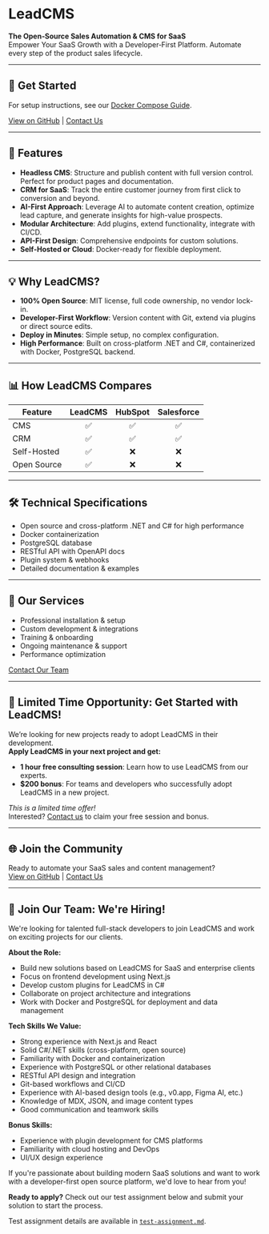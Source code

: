 # LeadCMS

**The Open‑Source Sales Automation & CMS for SaaS**  
Empower Your SaaS Growth with a Developer‑First Platform. Automate every step of the product sales lifecycle.

---

## 🚀 Get Started

For setup instructions, see our [Docker Compose Guide](https://github.com/LeadCMS/leadcms.core/blob/develop/docker-compose/README.md).

[View on GitHub](https://github.com/LeadCMS/leadcms.core) | [Contact Us](https://leadcms.ai/contact-us)

---

## 🧩 Features

- **Headless CMS**: Structure and publish content with full version control. Perfect for product pages and documentation.
- **CRM for SaaS**: Track the entire customer journey from first click to conversion and beyond.
- **AI-First Approach**: Leverage AI to automate content creation, optimize lead capture, and generate insights for high-value prospects.
- **Modular Architecture**: Add plugins, extend functionality, integrate with CI/CD.
- **API-First Design**: Comprehensive endpoints for custom solutions.
- **Self-Hosted or Cloud**: Docker-ready for flexible deployment.

---

## 💡 Why LeadCMS?

- **100% Open Source**: MIT license, full code ownership, no vendor lock-in.
- **Developer-First Workflow**: Version content with Git, extend via plugins or direct source edits.
 - **Deploy in Minutes**: Simple setup, no complex configuration.
- **High Performance**: Built on cross-platform .NET and C#, containerized with Docker, PostgreSQL backend.

---

## 📊 How LeadCMS Compares

| Feature      | LeadCMS | HubSpot | Salesforce |
|--------------|:-------:|:-------:|:----------:|
| CMS          |   ✅    |   ✅    |     ✅     |
| CRM          |   ✅    |   ✅    |     ✅     |
| Self-Hosted  |   ✅    |   ❌    |     ❌     |
| Open Source  |   ✅    |   ❌    |     ❌     |

---

## 🛠️ Technical Specifications

- Open source and cross-platform .NET and C# for high performance
- Docker containerization
- PostgreSQL database
- RESTful API with OpenAPI docs
- Plugin system & webhooks
- Detailed documentation & examples

---

## 🤝 Our Services

- Professional installation & setup
- Custom development & integrations
- Training & onboarding
- Ongoing maintenance & support
- Performance optimization

[Contact Our Team](https://leadcms.ai/contact-us)

---

## 🎉 Limited Time Opportunity: Get Started with LeadCMS!

We’re looking for new projects ready to adopt LeadCMS in their development.  
**Apply LeadCMS in your next project and get:**

- **1 hour free consulting session**: Learn how to use LeadCMS from our experts.
- **$200 bonus**: For teams and developers who successfully adopt LeadCMS in a new project.

_This is a limited time offer!_  
Interested? [Contact us](https://leadcms.ai/contact-us) to claim your free session and bonus.

---

## 🌐 Join the Community

Ready to automate your SaaS sales and content management?  
[View on GitHub](https://github.com/LeadCMS/leadcms.core) | [Contact Us](https://leadcms.ai/contact-us)

---

## 🚦 Join Our Team: We're Hiring!

We're looking for talented full-stack developers to join LeadCMS and work on exciting projects for our clients.

**About the Role:**

- Build new solutions based on LeadCMS for SaaS and enterprise clients
- Focus on frontend development using Next.js
- Develop custom plugins for LeadCMS in C#
- Collaborate on project architecture and integrations
- Work with Docker and PostgreSQL for deployment and data management

**Tech Skills We Value:**

- Strong experience with Next.js and React
- Solid C#/.NET skills (cross-platform, open source)
- Familiarity with Docker and containerization
- Experience with PostgreSQL or other relational databases
- RESTful API design and integration
- Git-based workflows and CI/CD
- Experience with AI-based design tools (e.g., v0.app, Figma AI, etc.)
- Knowledge of MDX, JSON, and image content types
- Good communication and teamwork skills

**Bonus Skills:**
- Experience with plugin development for CMS platforms
- Familiarity with cloud hosting and DevOps
- UI/UX design experience

If you're passionate about building modern SaaS solutions and want to work with a developer-first open source platform, we'd love to hear from you!

**Ready to apply?** Check out our test assignment below and submit your solution to start the process.

Test assignment details are available in [`test-assignment.md`](./test-assignment.md).